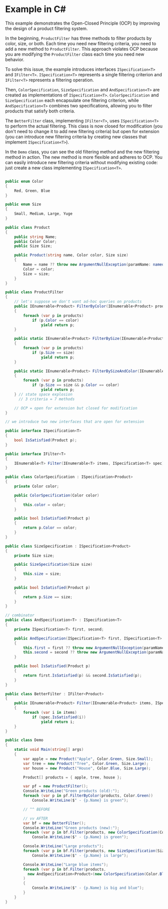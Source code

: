 # Example in C#

This example demonstrates the Open-Closed Principle (OCP) by improving the design of a product filtering system.

In the beginning, `ProductFilter` has three methods to filter products by color, size, or both. Each time you need new filtering criteria, you need to add a new method to `ProductFilter`. This approach violates OCP because you are modifying the `ProductFilter` class each time you need new behavior.

To solve this issue, the example introduces interfaces `ISpecification<T>` and `IFilter<T>`. `ISpecification<T>` represents a single filtering criterion and `IFilter<T>` represents a filtering operation.

Then, `ColorSpecification`, `SizeSpecification` and `AndSpecification<T>` are created as implementations of `ISpecification<T>`. `ColorSpecification` and `SizeSpecification` each encapsulate one filtering criterion, while `AndSpecification<T>` combines two specifications, allowing you to filter products that satisfy both criteria.

The `BetterFilter` class, implementing `IFilter<T>`, uses `ISpecification<T>` to perform the actual filtering. This class is now closed for modification (you don't need to change it to add new filtering criteria) but open for extension (you can introduce new filtering criteria by creating new classes that implement `ISpecification<T>`).

In the `Demo` class, you can see the old filtering method and the new filtering method in action. The new method is more flexible and adheres to OCP. You can easily introduce new filtering criteria without modifying existing code: just create a new class implementing `ISpecification<T>`.

```csharp

public enum Color
{
    Red, Green, Blue
}

public enum Size
{
    Small, Medium, Large, Yuge
}

public class Product
{
    public string Name;
    public Color Color;
    public Size Size;

    public Product(string name, Color color, Size size)
    {
        Name = name ?? throw new ArgumentNullException(paramName: nameof(name));
        Color = color;
        Size = size;
    }
}

public class ProductFilter
{
    // let's suppose we don't want ad-hoc queries on products
    public IEnumerable<Product> FilterByColor(IEnumerable<Product> products, Color color)
    {
        foreach (var p in products)
            if (p.Color == color)
                yield return p;
    }

    public static IEnumerable<Product> FilterBySize(IEnumerable<Product> products, Size size)
    {
        foreach (var p in products)
            if (p.Size == size)
                yield return p;
    }

    public static IEnumerable<Product> FilterBySizeAndColor(IEnumerable<Product> products, Size size, Color color)
    {
        foreach (var p in products)
            if (p.Size == size && p.Color == color)
                yield return p;
    } // state space explosion
      // 3 criteria = 7 methods

    // OCP = open for extension but closed for modification
}

// we introduce two new interfaces that are open for extension

public interface ISpecification<T>
{
    bool IsSatisfied(Product p);
}

public interface IFilter<T>
{
    IEnumerable<T> Filter(IEnumerable<T> items, ISpecification<T> spec);
}

public class ColorSpecification : ISpecification<Product>
{
    private Color color;

    public ColorSpecification(Color color)
    {
        this.color = color;
    }

    public bool IsSatisfied(Product p)
    {
        return p.Color == color;
    }
}

public class SizeSpecification : ISpecification<Product>
{
    private Size size;

    public SizeSpecification(Size size)
    {
        this.size = size;
    }

    public bool IsSatisfied(Product p)
    {
        return p.Size == size;
    }
}

// combinator
public class AndSpecification<T> : ISpecification<T>
{
    private ISpecification<T> first, second;

    public AndSpecification(ISpecification<T> first, ISpecification<T> second)
    {
        this.first = first ?? throw new ArgumentNullException(paramName: nameof(first));
        this.second = second ?? throw new ArgumentNullException(paramName: nameof(second));
    }

    public bool IsSatisfied(Product p)
    {
        return first.IsSatisfied(p) && second.IsSatisfied(p);
    }
}

public class BetterFilter : IFilter<Product>
{
    public IEnumerable<Product> Filter(IEnumerable<Product> items, ISpecification<Product> spec)
    {
        foreach (var i in items)
            if (spec.IsSatisfied(i))
                yield return i;
    }
}

public class Demo
{
    static void Main(string[] args)
    {
        var apple = new Product("Apple", Color.Green, Size.Small);
        var tree = new Product("Tree", Color.Green, Size.Large);
        var house = new Product("House", Color.Blue, Size.Large);

        Product[] products = { apple, tree, house };

        var pf = new ProductFilter();
        Console.WriteLine("Green products (old):");
        foreach (var p in pf.FilterByColor(products, Color.Green))
            Console.WriteLine($" - {p.Name} is green");

        // ^^ BEFORE

        // vv AFTER
        var bf = new BetterFilter();
        Console.WriteLine("Green products (new):");
        foreach (var p in bf.Filter(products, new ColorSpecification(Color.Green)))
            Console.WriteLine($" - {p.Name} is green");

        Console.WriteLine("Large products");
        foreach (var p in bf.Filter(products, new SizeSpecification(Size.Large)))
            Console.WriteLine($" - {p.Name} is large");

        Console.WriteLine("Large blue items");
        foreach (var p in bf.Filter(products,
          new AndSpecification<Product>(new ColorSpecification(Color.Blue), new SizeSpecification(Size.Large)))
        )
        {
            Console.WriteLine($" - {p.Name} is big and blue");
        }
    }
}
```
